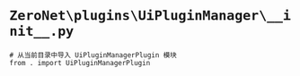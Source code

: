 # `ZeroNet\plugins\UiPluginManager\__init__.py`

```
# 从当前目录中导入 UiPluginManagerPlugin 模块
from . import UiPluginManagerPlugin
```